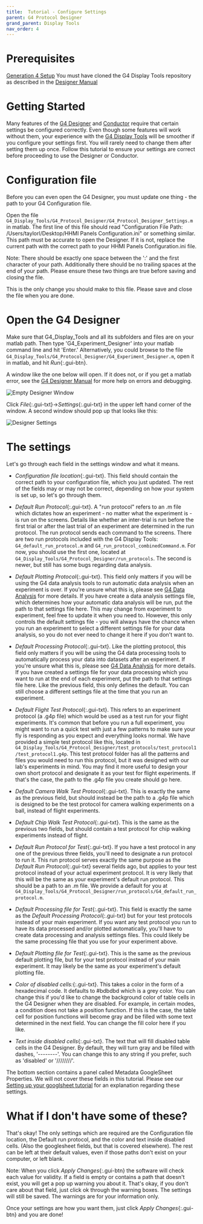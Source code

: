 ```yaml
---
title:  Tutorial - Configure Settings
parent: G4 Protocol Designer
grand_parent: Display Tools
nav_order: 4
---
```


# Prerequisites

[Generation 4 Setup](G4_Software_Setup.md)
You must have cloned the G4 Display Tools repository as described in the [Designer Manual](G4_Designer_Manual.md)

# Getting Started

Many features of the [G4 Designer](G4_Designer_Manual.md) and [Conductor](G4_Conductor_Manual.md) require that certain settings be configured correctly. Even though some features will work without them, your experience with the [G4 Display Tools](DAtools_overview.md) will be smoother if you configure your settings first. You will rarely need to change them after setting them up once. Follow this tutorial to ensure your settings are correct before proceeding to use the Designer or Conductor. 

# Configuration file

Before you can even open the G4 Designer, you must update one thing - the path to your G4 Configuration file. 

Open the file `G4_Display_Tools/G4_Protocol_Designer/G4_Protocol_Designer_Settings.m` in matlab. The first line of this file should read "Configuration File Path: /Users/taylorl/Desktop/HHMI Panels Configuration.ini" or something similar. This path must be accurate to open the Designer. If it is not, replace the current path with the correct path to your HHMI Panels Configuration.ini file. 

Note: There should be exactly one space between the ':' and the first character of your path. Additionally there should be no trailing spaces at the end of your path. Please ensure these two things are true before saving and closing the file. 

This is the only change you should make to this file. Please save and close the file when you are done. 

# Open the G4 Designer

Make sure that G4_Display_Tools and all its subfolders and files are on your matlab path. Then type 'G4_Experiment_Designer' into your matlab command line and hit 'Enter.' Alternatively, you could browse to the file `G4_Display_Tools/G4_Protocol_Designer/G4_Experiment_Designer.m`, open it in matlab, and hit *Run*{:.gui-btn}.

A window like the one below will open. If it does not, or if you get a matlab error, see the [G4 Designer Manual](G4_Designer_Manual.md) for more help on errors and debugging. 

![Empty Designer Window](assets/screenshot-1.png)

Click *File*{:.gui-txt}->*Settings*{:.gui-txt} in the upper left hand corner of the window. A second window should pop up that looks like this:

![Designer Settings](assets/screenshot-2.png)

# The settings

Let's go through each field in the settings window and what it means. 

- *Configuration file location*{:.gui-txt}. This field should contain the correct path to your configuration file, which you just updated. The rest of the fields may or may not be correct, depending on how your system is set up, so let's go through them. 

- *Default Run Protocol*{:.gui-txt}. A "run protocol" refers to an .m file which dictates how an experiment - no matter what the experiment is - is run on the screens. Details like whether an inter-trial is run before the first trial or after the last trial of an experiment are determined in the run protocol. The run protocol sends each command to the screens. There are two run protocols included with the G4 Display Tools: `G4_default_run_protocol.m` and `G4_run_protocol_combinedCommand.m`. For now, you should use the first one, located at `G4_Display_Tools/G4_Protocol_Designer/run_protocols`. The second is newer, but still has some bugs regarding data analysis. 

- *Default Plotting Protocol*{:.gui-txt}. This field only matters if you will be using the G4 data analysis tools to run automatic data analysis when an experiment is over. If you're unsure what this is, please see [G4 Data Analysis](Data_analysis_documentation.md) for more details. If you have create a data analysis settings file, which determines how your automatic data analysis will be run, put the path to that settings file here. This may change from experiment to experiment, feel free to update it when you need to. However, this only controls the default settings file - you will always have the chance when you run an experiment to select a different settings file for your data analysis, so you do not ever need to change it here if you don't want to.
  
- *Default Processing Protocol*{:.gui-txt}. Like the plotting protocol, this field only matters if you will be using the G4 data processing tools to automatically process your data into datasets after an experiment. If you're unsure what this is, please see [G4 Data Analysis](Data_analysis_documentation.md) for more details. If you have created a settings file for your data processing which you want to run at the end of each experiment, put the path to that settings file here. Like the previous field, this only defines the default. You can still choose a different settings file at the time that you run an experiment. 

- *Default Flight Test Protocol*{:.gui-txt}. This refers to an experiment protocol (a .g4p file) which would be used as a test run for your flight experiments. It's common that before you run a full experiment, you might want to run a quick test with just a few patterns to make sure your fly is responding as you expect and everything looks normal. We have provided a simple test protocol like this, located in `G4_Display_Tools/G4_Protocol_Designer/test_protocols/test_protocol1/test_protocol1.g4p`. This test protocol folder has all the patterns and files you would need to run this protocol, but it was designed with our lab's experiments in mind. You may find it more useful to design your own short protocol and designate it as your test for flight experiments. If that's the case, the path to the .g4p file you create should go here. 

- *Default Camera Walk Test Protocol*{:.gui-txt}. This is exactly the same as the previous field, but should instead be the path to a .g4p file which is designed to be the test protocol for camera walking experiments on a ball, instead of flight experiments. 

- *Default Chip Walk Test Protocol*{:.gui-txt}. This is the same as the previous two fields, but should contain a test protocol for chip walking experiments instead of flight. 

- *Default Run Protocol for Test*{:.gui-txt}. If you have a test protocol in any one of the previous three fields, you'll need to designate a run protocol to run it. This run protocol serves exactly the same purpose as the *Default Run Protocol*{:.gui-txt} several fields ago, but applies to your test protocol instead of your actual experiment protocol. It is very likely that this will be the same as your experiment's default run protocol. This should be a path to an .m file. We provide a default for you at `G4_Display_Tools/G4_Protocol_Designer/run_protocols/G4_default_run_protocol.m`. 
  
- *Default Processing file for Test*{:.gui-txt}. This field is exactly the same as the *Default Processing Protocol*{:.gui-txt} but for your test protocols instead of your main experiment. If you want any test protocol you run to have its data processed and/or plotted automatically, you'll have to create data processing and analysis settings files. This could likely be the same processing file that you use for your experiment above. 

- *Default Plotting file for Test*{:.gui-txt}. This is the same as the previous default plotting file, but for your test protocol instead of your main experiment. It may likely be the same as your experiment's default plotting file. 

- *Color of disabled cells:*{:.gui-txt}. This takes a color in the form of a hexadecimal code. It defaults to #bdbdbd which is a grey color. You can change this if you'd like to change the background color of table cells in the G4 Designer when they are disabled. For example, in certain modes, a condition does not take a position function. If this is the case, the table cell for position functions will become gray and be filled with some text determined in the next field. You can change the fill color here if you like. 

- *Text inside disabled cells*{:.gui-txt}. The text that will fill disabled table cells in the G4 Designer. By default, they will turn gray and be filled with dashes, '--------'. You can change this to any string if you prefer, such as 'disabled' or '////////'.

The bottom section contains a panel called Metadata GoogleSheet Properties. We will not cover these fields in this tutorial. Please see our [Setting up your googlsheet tutorial](googlesheet_tutorial.md) for an explanation regarding these settings.

# What if I don't have some of these? 

That's okay! The only settings which are required are the Configuration file location, the Default run protocol, and the color and text inside disabled cells. (Also the googlesheet fields, but that is covered elsewhere). The rest can be left at their default values, even if those paths don't exist on your computer, or left blank. 

Note: When you click *Apply Changes*{:.gui-btn} the software will check each value for validity. If a field is empty or contains a path that doesn't exist, you will get a pop up warning you about it. That's okay, if you don't care about that field, just click ok through the warning boxes. The settings will still be saved. The warnings are for your information only.

Once your settings are how you want them, just click *Apply Changes*{:.gui-btn} and you are done!